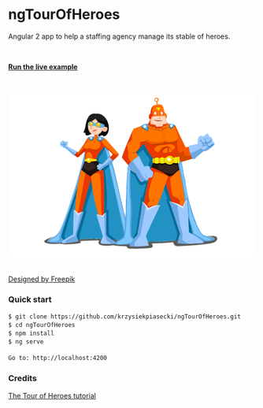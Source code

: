 # ngTourOfHeroes


Angular 2 app to help a staffing agency manage its stable of heroes. 


<br>

__[Run the live example](https://ng-tour-of-heroes.herokuapp.com)__

<br>

<a href="https://ng-tour-of-heroes.herokuapp.com/dashboard"><img alt="Live preview" src="https://github.com/krzysiekpiasecki/ngTourOfHeroes/blob/master/src/assets/img/preview.png" /></a>

<br>
<a href="http://www.freepik.com">Designed by Freepik</a>

### Quick start

```bash
$ git clone https://github.com/krzysiekpiasecki/ngTourOfHeroes.git
$ cd ngTourOfHeroes
$ npm install
$ ng serve

Go to: http://localhost:4200
```

### Credits
<a href="https://angular.io/docs/ts/latest/tutorial/">The Tour of Heroes tutorial</a>

